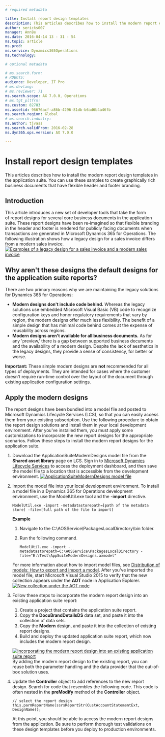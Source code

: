 ```yaml
---
# required metadata

title: Install report design templates
description: This articles describes how to install the modern report design templates in the application suite. You can use these samples to create graphically rich business documents that have flexible header and footer branding.
author: sericks007
manager: AnnBe
ms.date: 2016-04-14 13 - 31 - 54
ms.topic: article
ms.prod: 
ms.service: Dynamics365Operations
ms.technology: 

# optional metadata

# ms.search.form: 
# ROBOTS: 
audience: Developer, IT Pro
# ms.devlang: 
# ms.reviewer: 71
ms.search.scope: AX 7.0.0, Operations
# ms.tgt_pltfrm: 
ms.custom: 82783
ms.assetid: 96676acf-a86b-4296-81db-b6ad6b4a46fb
ms.search.region: Global
# ms.search.industry: 
ms.author: tjvass
ms.search.validFrom: 2016-02-28
ms.dyn365.ops.version: AX 7.0.0

---
```


# Install report design templates

This articles describes how to install the modern report design templates in the application suite. You can use these samples to create graphically rich business documents that have flexible header and footer branding.

Introduction
------------

This article introduces a new set of developer tools that take the form of report designs for several core business documents in the application suite. These report designs have been re-imagined so that flexible branding in the header and footer is rendered for publicly facing documents when transactions are generated in Microsoft Dynamics 365 for Operations. The following illustration shows how a legacy design for a sales invoice differs from a modern sales invoice. [![Examples of a legacy design for a sales invoice and a modern sales invoice](./media/design-comparison-1024x653.png)](./media/design-comparison.png)

## Why aren't these designs the default designs for the application suite reports?
There are two primary reasons why we are maintaining the legacy solutions for Dynamics 365 for Operations:

-   **Modern designs don't include code behind.** Whereas the legacy solutions use embedded Microsoft Visual Basic (VB) code to recognize configuration keys and honor regulatory requirements that vary by region, the modern designs offer much less flexibility. The benefit of a simple design that has minimal code behind comes at the expense of reusability across regions.
-   **Modern designs aren't available for all business documents.** As for any 'preview,' there is a gap between supported business documents and the availability of a modern design. Despite the lack of aesthetics in the legacy designs, they provide a sense of consistency, for better or worse.

**Important:** These simple modern designs are **not** recommended for all types of deployments. They are intended for cases where the customer doesn't require run-time control over the layout of the document through existing application configuration settings.

## Apply the modern designs
The report designs have been bundled into a model file and posted to Microsoft Dynamics Lifecycle Services (LCS), so that you can easily access them from your existing subscription. Use the following procedure to obtain the report design solutions and install them in your local development environment. After you've installed them, you must apply some customizations to incorporate the new report designs for the appropriate scenarios. Follow these steps to install the modern report designs for the application suite.

1.  Download the ApplicationSuiteModernDesigns model file from the **Shared asset library** page on LCS. Sign in to [Microsoft Dynamics Lifecycle Services](https://lcs.dynamics.com/) to access the deployment dashboard, and then save the model file to a location that is accessible from the development environment. [![ApplicationSuiteModernDesigns model file](./media/lcs-shared-asset-library-1024x489.png)](./media/lcs-shared-asset-library.png)
2.  Import the model file into your local development environment. To install a model file in a Dynamics 365 for Operations development environment, use the ModelUtil.exe tool and the **-import** directive.

        ModelUtil.exe -import -metadatastorepath=[path of the metadata store] -file=[full path of the file to import]

    **Example**

    1.  Navigate to the C:\\AOSService\\PackagesLocalDirectory\\bin folder.
    2.  Run the following command.

            ModelUtil.exe -import -metadatastorepath=C:\AOSService\PackagesLocalDirectory -file="E:\Test\AppSuiteModernDesigns.axmodel"

    For more information about how to import model files, see [Distribution of models: How to export and import a model](..\dev-tools\models-export-import.md). After you've imported the model file, start Microsoft Visual Studio 2015 to verify that the new collection appears under the **AOT** node in Application Explorer. [![New collection under the AOT node](./media/imported-model-file-1024x488.png)](./media/imported-model-file.png)

3.  Follow these steps to incorporate the modern report design into an existing application suite report:
    1.  Create a project that contains the application suite report.
    2.  Copy the **DocuBrandDetailsDS** data set, and paste it into the collection of data sets.
    3.  Copy the **Modern** design, and paste it into the collection of existing report designs.
    4.  Build and deploy the updated application suite report, which now includes the modern report design.

    [![Incorporating the modern report design into an existing application suite report](./media/copying-modern-designs1-1024x569.png)](./media/copying-modern-designs1.png)By adding the modern report design to the existing report, you can reuse both the parameter handling and the data provider that the out-of-box solution uses.
4.  Update the **Controller** object to add references to the new report design. Search for code that resembles the following code. This code is often nested in the **preModify** method of the **Controller** object.

        // select the report design
        this.parmReportName(ssrsReportStr(CustAccountStatementExt, DesignName));

    At this point, you should be able to access the modern report designs from the application. Be sure to perform thorough test validations on these design templates before you deploy to production environments.



